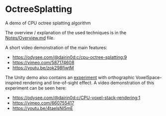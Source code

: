 # OctreeSplatting
A demo of CPU octree splatting algorithm

The overview / explanation of the used techniques is in the [Notes/Overview.md](Notes/Overview.md) file.

A short video demonstration of the main features:

* https://odysee.com/@dairin0d:c/cpu-octree-splatting:9
* https://vimeo.com/587174608
* https://youtu.be/zok298fiwtM

The Unity demo also contains an [experiment](Unity/OctreeSplatting/Assets/VoxelStackRendering.Demo) with orthographic VoxelSpace-inspired rendering and line-of-sight effect. A video demonstration of this experiment can be seen here:

* https://odysee.com/@dairin0d:c/CPU-voxel-stack-rendering:1
* https://vimeo.com/660755417
* https://youtu.be/4taelsNI5mE
